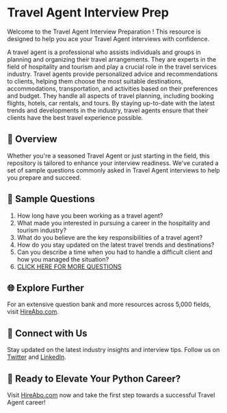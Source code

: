 # Travel Agent Interview Prep

Welcome to the Travel Agent Interview Preparation ! This resource is designed to help you ace your Travel Agent interviews with confidence.

A travel agent is a professional who assists individuals and groups in planning and organizing their travel arrangements. They are experts in the field of hospitality and tourism and play a crucial role in the travel services industry. Travel agents provide personalized advice and recommendations to clients, helping them choose the most suitable destinations, accommodations, transportation, and activities based on their preferences and budget. They handle all aspects of travel planning, including booking flights, hotels, car rentals, and tours. By staying up-to-date with the latest trends and developments in the industry, travel agents ensure that their clients have the best travel experience possible.

## 🚀 Overview

Whether you're a seasoned Travel Agent or just starting in the field, this repository is tailored to enhance your interview readiness. We've curated a set of sample questions commonly asked in Travel Agent interviews to help you prepare and succeed.

## 📝 Sample Questions

1. How long have you been working as a travel agent?
2. What made you interested in pursuing a career in the hospitality and tourism industry?
3. What do you believe are the key responsibilities of a travel agent?
4. How do you stay updated on the latest travel trends and destinations?
5. Can you describe a time when you had to handle a difficult client and how you managed the situation?
6. [CLICK HERE FOR MORE QUESTIONS](https://hireabo.com/job/11_4_0/Travel%20Agent)

## 🌐 Explore Further

For an extensive question bank and more resources across 5,000 fields, visit [HireAbo.com](https://www.hireabo.com).

## 📱 Connect with Us

Stay updated on the latest industry insights and interview tips. Follow us on [Twitter](https://twitter.com/hireabo) and [LinkedIn](https://www.linkedin.com/in/hire-abo-3609972a8/).

## 🚀 Ready to Elevate Your Python Career?

Visit [HireAbo.com](https://www.hireabo.com) now and take the first step towards a successful Travel Agent career!